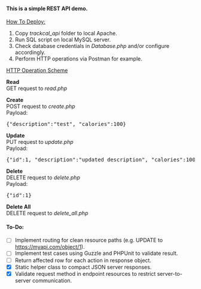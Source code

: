 <h4>This is a simple REST API demo.</h4>
<u>How To Deploy:</u>
<ol>
    <li>Copy <i>trackcal_api</i> folder to local Apache.</li>
    <li>Run SQL script on local MySQL server.</li>
    <li>Check database credentials in <i>Database.php</i> and/or configure accordingly.</li>
    <li>Perform HTTP operations via Postman for example.</li>
</ol>

<u>HTTP Operation Scheme</u>

<b>Read</b><br/>
GET request to <i>read.php</i>

<b>Create</b><br/>
POST request to <i>create.php</i><br/>
Payload:
<pre>{"description":"test", "calories":100}</pre>

<b>Update</b><br/>
PUT request to <i>update.php</i><br/>
Payload:
<pre>{"id":1, "description":"updated description", "calories":100}</pre>

<b>Delete</b><br/>
DELETE request to <i>delete.php</i><br/>
Payload:
<pre>{"id":1}</pre>

<b>Delete All</b><br/>
DELETE request to <i>delete_all.php</i>

<h4>To-Do:</h4>

* [ ] Implement routing for clean resource paths (e.g. UPDATE to https://myapi.com/object/1).
* [ ] Implement test cases using Guzzle and PHPUnit to validate result.
* [ ] Return affected row for each action in response object.
* [X] Static helper class to compact JSON server responses.
* [X] Validate request method in endpoint resources to restrict server-to-server communication.